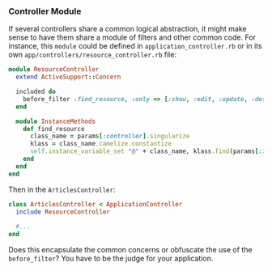 ### Controller Module

If several controllers share a common logical abstraction, it might make sense to have them share a module of filters and other common code. For instance, this `module` could be defined in `application_controller.rb` or in its own `app/controllers/resource_controller.rb` file:

```ruby
module ResourceController
  extend ActiveSupport::Concern

  included do
    before_filter :find_resource, :only => [:show, :edit, :update, :destroy]
  end

  module InstanceMethods
    def find_resource
      class_name = params[:controller].singularize
      klass = class_name.camelize.constantize
      self.instance_variable_set "@" + class_name, klass.find(params[:id])
    end
  end
end
```

Then in the `ArticlesController`:

```ruby
class ArticlesController < ApplicationController
  include ResourceController
  
  #...
end
```

Does this encapsulate the common concerns or obfuscate the use of the `before_filter`? You have to be the judge for your application.
